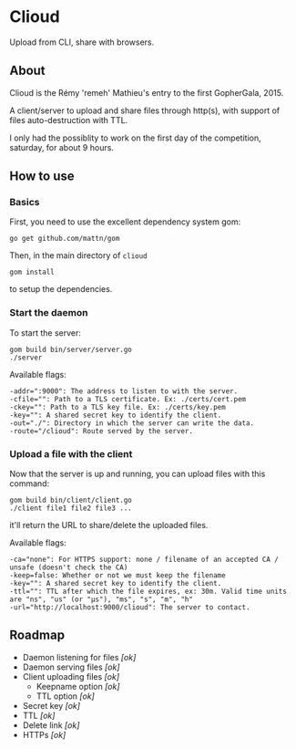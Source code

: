 # Clioud

Upload from CLI, share with browsers.

## About

Clioud is the Rémy 'remeh' Mathieu's entry to the first GopherGala, 2015.

A client/server to upload and share files through http(s), with support of files auto-destruction with TTL.

I only had the possiblity to work on the first day of the competition, saturday, for about 9 hours.

## How to use

### Basics

First, you need to use the excellent dependency system gom:

```
go get github.com/mattn/gom
```

Then, in the main directory of `clioud`

```
gom install
```

to setup the dependencies.

### Start the daemon

To start the server:

```
gom build bin/server/server.go
./server
```

Available flags:

```
-addr=":9000": The address to listen to with the server.
-cfile="": Path to a TLS certificate. Ex: ./certs/cert.pem
-ckey="": Path to a TLS key file. Ex: ./certs/key.pem
-key="": A shared secret key to identify the client.
-out="./": Directory in which the server can write the data.
-route="/clioud": Route served by the server.
```

### Upload a file with the client

Now that the server is up and running, you can upload files with this command:

```
gom build bin/client/client.go
./client file1 file2 file3 ...
```

it'll return the URL to share/delete the uploaded files.

Available flags:

```
-ca="none": For HTTPS support: none / filename of an accepted CA / unsafe (doesn't check the CA)
-keep=false: Whether or not we must keep the filename
-key="": A shared secret key to identify the client.
-ttl="": TTL after which the file expires, ex: 30m. Valid time units are "ns", "us" (or "µs"), "ms", "s", "m", "h"
-url="http://localhost:9000/clioud": The server to contact.
```

## Roadmap

  * Daemon listening for files *[ok]*
  * Daemon serving files *[ok]*
  * Client uploading files *[ok]*
    * Keepname option *[ok]*
    * TTL option *[ok]*
  * Secret key *[ok]*
  * TTL *[ok]*
  * Delete link *[ok]*
  * HTTPs *[ok]*

